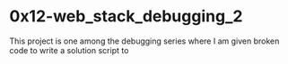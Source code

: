 # 0x12-web_stack_debugging_2

This project is one among the debugging series where I am given broken code to write a solution script to
